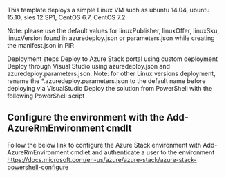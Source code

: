
This template deploys a simple Linux VM such as ubuntu 14.04, ubuntu 15.10, sles 12 SP1, CentOS 6.7, CentOS 7.2

Note: please use the default values for linuxPublisher, linuxOffer, linuxSku, linuxVersion found in azuredeploy.json or parameters.json while creating the manifest.json in PIR


Deployment steps
Deploy to Azure Stack portal using custom deployment
Deploy through Visual Studio using azuredeploy.json and azuredeploy.parameters.json. Note: for other Linux versions deployment, rename the *.azuredeploy.parameters.json to the default name before deploying via VisualStudio
Deploy the solution from PowerShell with the following PowerShell script
## Configure the environment with the Add-AzureRmEnvironment cmdlt 
Follow the below link to configure the Azure Stack environment with Add-AzureRmEnvironment cmdlet and authenticate a user to the environment
https://docs.microsoft.com/en-us/azure/azure-stack/azure-stack-powershell-configure



